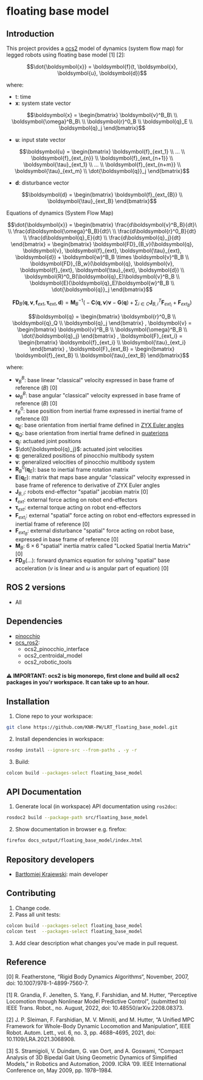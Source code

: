 # floating base model

## Introduction
This project provides a [ocs2](https://github.com/leggedrobotics/ocs2) model of dynamics (system flow map) for legged robots using floating base model [1] [2]:
```math
\dot{\boldsymbol{x}} = \boldsymbol{f}(t, \boldsymbol{x}, \boldsymbol{u}, \boldsymbol{d})
```
where:
- t: time
- $\boldsymbol{x}$: system state vector
```math
\boldsymbol{x} =
\begin{bmatrix}
\boldsymbol{v}^B_B\ \\
\boldsymbol{\omega}^B_B\ \\
\boldsymbol{r}^0_B \\
\boldsymbol{q}_E \\
\boldsymbol{q}_j 
\end{bmatrix}
```
- $\boldsymbol{u}$: input state vector
```math
\boldsymbol{u} =
\begin{bmatrix}
\boldsymbol{f}_{ext_1} \\
... \\
\boldsymbol{f}_{ext_{n}} \\
\boldsymbol{f}_{ext_{n+1}} \\
\boldsymbol{\tau}_{ext_1} \\
... \\
\boldsymbol{f}_{ext_{n+m}} \\
\boldsymbol{\tau}_{ext_m} \\
\dot{\boldsymbol{q}}_j
\end{bmatrix}
```
- $\boldsymbol{d}$: disturbance vector
```math
\boldsymbol{d} =
\begin{bmatrix}
\boldsymbol{f}_{ext_{B}} \\
\boldsymbol{\tau}_{ext_B} 
\end{bmatrix}
```

Equations of dynamics (System Flow Map)
```math
\dot{\boldsymbol{x}} = 
\begin{bmatrix}
\frac{d\boldsymbol{v}^B_B}{dt}\ \\
\frac{d\boldsymbol{\omega}^B_B}{dt}\ \\
\frac{d\boldsymbol{r}^0_B}{dt} \\
\frac{d\boldsymbol{q}_E}{dt} \\
\frac{d\boldsymbol{q}_j}{dt} 
\end{bmatrix} = \begin{bmatrix}
\boldsymbol{FD}_{B_v}(\boldsymbol{q}, \boldsymbol{v}, \boldsymbol{f}_{ext}, \boldsymbol{\tau}_{ext}, \boldsymbol{d}) +  \boldsymbol{w}^B_B \times \boldsymbol{v}^B_B \\
\boldsymbol{FD}_{B_w}(\boldsymbol{q}, \boldsymbol{v}, \boldsymbol{f}_{ext}, \boldsymbol{\tau}_{ext}, \boldsymbol{d}) \\
\boldsymbol{R}^0_B(\boldsymbol{q}_E)\boldsymbol{v}^B_B \\
\boldsymbol{E}(\boldsymbol{q}_E)\boldsymbol{w}^B_B \\
\dot{\boldsymbol{q}}_j
\end{bmatrix}
```
```math
\boldsymbol{FD}_{B}(\boldsymbol{q}, \boldsymbol{v}, \boldsymbol{f}_{ext}, \boldsymbol{\tau}_{ext}, \boldsymbol{d}) =
\boldsymbol{M}^{-1}_B \big(-\boldsymbol{C}(\boldsymbol{q}, \boldsymbol{v}) \boldsymbol{v} - \boldsymbol{G}(\boldsymbol{q}) + \sum_{i \in C} \boldsymbol{J}^T_{B, i}\boldsymbol{F}_{ext_i} + \boldsymbol{F}_{ext_B} \big)
```
```math
\boldsymbol{q} =
\begin{bmatrix}
\boldsymbol{r}^0_B \\
\boldsymbol{q}_Q \\
\boldsymbol{q}_j 
\end{bmatrix}
,

\boldsymbol{v} =
\begin{bmatrix}
\boldsymbol{v}^B_B \\
\boldsymbol{\omega}^B_B \\
\dot{\boldsymbol{q}_j}
\end{bmatrix}
,

\boldsymbol{F}_{ext_i} =
\begin{bmatrix}
\boldsymbol{f}_{ext_i} \\
\boldsymbol{\tau}_{ext_i}
\end{bmatrix}
,

\boldsymbol{F}_{ext_B} =
\begin{bmatrix}
\boldsymbol{f}_{ext_B} \\
\boldsymbol{\tau}_{ext_B}
\end{bmatrix}
```

where:
- $\boldsymbol{v}^B_B$: base linear "classical" velocity expressed in base frame of reference ($B$) [0]
- $\boldsymbol{\omega}^B_B$: base angular "classical" velocity expressed in base frame of reference ($B$) [0]
- $\boldsymbol{r}^0_B$: base position from inertial frame expressed in inertial frame of reference ($0$)
- $\boldsymbol{q}_E$: base orientation from inertial frame defined in [ZYX Euler angles](https://web.mit.edu/2.05/www/Handout/HO2.PDF)
- $\boldsymbol{q}_Q$: base orientation from inertial frame defined in [quaterions](https://en.wikipedia.org/wiki/Quaternions_and_spatial_rotation)
- $\boldsymbol{q}_j$: actuated joint positions
- $\dot{\boldsymbol{q}_j}$: actuated joint velocities
- $\boldsymbol{q}$: generalized positions of pinocchio multibody system 
- $\boldsymbol{v}$: generalized velocities of pinocchio multibody system
- $\boldsymbol{R}^0_B(\boldsymbol{q}_E)$: base to inertial frame rotation matrix
- $\boldsymbol{E}(\boldsymbol{q}_E)$: matrix that maps base angular "classical" velocity expressed in base frame of reference to derivative of ZYX Euler angles
- $\boldsymbol{J}_{B, i}$: robots end-effector "spatial" jacobian matrix [0]
- $\boldsymbol{f}_{ext}$: external force acting on robot end-effectors
- $\boldsymbol{\tau}_{ext}$: external torque acting on robot end-effectors
- $\boldsymbol{F}_{ext_i}$: external "spatial" force acting on robot end-effectors expressed in inertial frame of reference [0]
- $\boldsymbol{F}_{ext_B}$: external disturbance "spatial" force acting on robot base, expressed in base frame of reference [0]
- $\boldsymbol{M}_B$: $6 \times 6$ "spatial" inertia matrix called "Locked Spatial Inertia Matrix" [0]
- $\boldsymbol{FD}_{B}(...)$: forward dynamics equation for solving "spatial" base acceleration ($v$ is linear and $\omega$ is angular part of equation) [0]

## ROS 2 versions
- All 

## Dependencies
- [pinocchio](https://github.com/stack-of-tasks/pinocchio)
- [ocs_ros2](https://github.com/BartlomiejK2/ocs2_ros2):
  - ocs2_pinocchio_interface
  - ocs2_centroidal_model
  - ocs2_robotic_tools
#### :warning: IMPORTANT: ocs2 is big monorepo, first clone and build all ocs2 packages in you'r workspace. It can take up to an hour.

## Installation 
1. Clone repo to your workspace:
```bash
git clone https://github.com/KNR-PW/LRT_floating_base_model.git
```
2. Install dependencies in workspace:
```bash
rosdep install --ignore-src --from-paths . -y -r
```
3. Build:
```bash
colcon build --packages-select floating_base_model
```
## API Documentation
1. Generate local (in workspace) API documentation using `ros2doc`:
```bash
rosdoc2 build --package-path src/floating_base_model
```
2. Show documentation in browser e.g. firefox:
```bash
firefox docs_output/floating_base_model/index.html
```
## Repository developers
- [Bartłomiej Krajewski](https://github.com/BartlomiejK2): main developer

## Contributing
1. Change code.
2. Pass all unit tests:
```bash
colcon build --packages-select floating_base_model
colcon test  --packages-select floating_base_model
```
3. Add clear description what changes you've made in pull request.

## Reference 
[0] R. Featherstone, “Rigid Body Dynamics Algorithms“, November, 2007, doi: 10.1007/978-1-4899-7560-7.

[1] R. Grandia, F. Jenelten, S. Yang, F. Farshidian, and M. Hutter, “Perceptive Locomotion through Nonlinear Model
Predictive Control”, (submitted to) IEEE Trans. Robot., no. August, 2022, doi: 10.48550/arXiv.2208.08373.

[2] J. P. Sleiman, F. Farshidian, M. V. Minniti, and M. Hutter, “A Unified MPC Framework for Whole-Body Dynamic
Locomotion and Manipulation”, IEEE Robot. Autom. Lett., vol. 6, no. 3, pp. 4688–4695, 2021, doi:
10.1109/LRA.2021.3068908.

[3] S. Stramigioli, V. Duindam, G. van Oort, and A. Goswami, “Compact
Analysis of 3D Bipedal Gait Using Geometric Dynamics of Simplified
Models,” in Robotics and Automation, 2009. ICRA ’09. IEEE International Conference on, May 2009, pp. 1978–1984.
